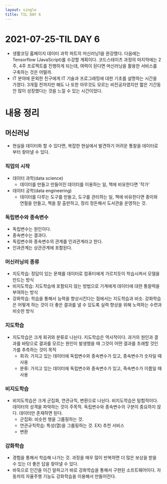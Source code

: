 ```yaml
---
layout: single
title: TIL DAY 6
---
```


# 2021-07-25-TIL DAY 6

- 생활코딩 홈페이지 데이터 과학 파트의 머신러닝1을 완강했다. 다음에는 Tensorflow (JavaScript)를 수강할 계획이다. 코드스테이츠 과정의 마지막에는 2주, 4주 프로젝트를 진행하게 되는데, 여력이 된다면 머신러닝을 활용한 서비스를 구축하는 것은 어떨까.
- IT 분야에 문외한 친구에게 IT 기술과 프로그래밍에 대한 기초를 설명하는 시간을 가졌다. 3개월 전까지만 해도 나 또한 아무것도 모르는 비전공자였지만 짧은 기간동안 많이 성장했다는 것을 느낄 수 있는 시간이었다.


# 내용 정리

## 머신러닝

- 현실을 데이터화 할 수 있다면, 복잡한 현실에서 발견하기 어려운 통찰을 데이터로부터 찾아낼 수 있다.

### 직업의 시작

- 데이터 과학(data science)
    - 데이터를 만들고 만들어진 데이터를 이용하는 일, 책에 비유한다면 '작가'
- 데이터 공학(data engineering)
    - 데이터를 다루는 도구를 만들고, 도구를 관리하는 일, 책에 비유한다면 종이와 연필을 만들고, 책을 잘 출판하고, 정리 정돈해서 도서관을 운영하는 것.

### 독립변수와 종속변수

- 독립변수는 원인이다.
- 종속변수는 결과다.
- 독립변수와 종속변수의 관계를 인과관계라고 한다.
- 인과관계는 상관관계에 포함된다.

### 머신러닝의 종류

- 지도학습: 정답이 있는 문제를 데이터로 컴퓨터에게 가르치듯이 학습시켜서 모델을 만드는 방식
- 비지도학습: 지도학습에 포함되지 않는 방법으로 기계에게 데이터에 대한 통찰력을 부여하는 방식
- 강화학습: 학습을 통해서 능력을 향상시킨다는 점에서는 지도학습과 비슷. 강화학습은 어떻게 하는 것이 더 좋은 결과를 낼 수 있도록 실력 향상을 위해 노력하는 수련과 비슷한 방식

### 지도학습

- 지도학습은 크게 회귀와 분류로 나뉜다. 지도학습은 역사적이다. 과거의 원인과 결과를 바탕으로 결과를 모르는 원인이 발생했을 때 그것이 어떤 결과를 초래할 것인가를 추측하는 것이 목적
    - 회귀: 가지고 있는 데이터에 독립변수와 종속변수가 있고, 종속변수가 숫자일 때 사용
    - 분류: 가지고 있는 데이터에 독립변수와 종속변수가 있고, 족속변수가 이름일 때 사용

### 비지도학습

- 비지도학습은 크게 군집화, 연관규칙, 변환으로 나뉜다. 비지도학습은 탐험적이다. 데이터의 성격을 파악하는 것이 주목적. 독립변수와 종속변수의 구분이 중요하지 않다. 데이터만 존재하면 된다.
    - 군집화: 비슷한 행을 그룹핑하는 것.
    - 연관규칙학습: 특성(열)을 그룹핑하는 것. EX) 추천 서비스
    - 변환

### 강화학습

- 경험을 통해서 학습해 나가는 것. 과정을 매우 많이 반복하면 더 많은 보상을 받을 수 있는 더 좋은 답을 찾아낼 수 있다.
- 바둑으로 인간을 이긴 알파고가 바로 강화학습을 통해서 구현된 소프트웨어이다. 자동차의 자율주행 기능도 강화학습을 이용해서 만들어진다.
